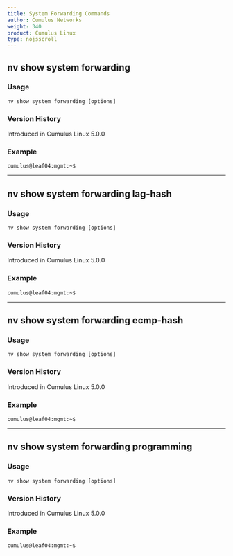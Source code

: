```yaml
---
title: System Forwarding Commands
author: Cumulus Networks
weight: 340
product: Cumulus Linux
type: nojsscroll
---
```

## nv show system forwarding

### Usage

`nv show system forwarding [options]`

### Version History

Introduced in Cumulus Linux 5.0.0

### Example

```
cumulus@leaf04:mgmt:~$ 
```

- - -

## nv show system forwarding lag-hash

### Usage

`nv show system forwarding [options]`

### Version History

Introduced in Cumulus Linux 5.0.0

### Example

```
cumulus@leaf04:mgmt:~$ 
```

- - -

## nv show system forwarding ecmp-hash

### Usage

`nv show system forwarding [options]`

### Version History

Introduced in Cumulus Linux 5.0.0

### Example

```
cumulus@leaf04:mgmt:~$ 
```

- - -

## nv show system forwarding programming

### Usage

`nv show system forwarding [options]`

### Version History

Introduced in Cumulus Linux 5.0.0

### Example

```
cumulus@leaf04:mgmt:~$ 
```
